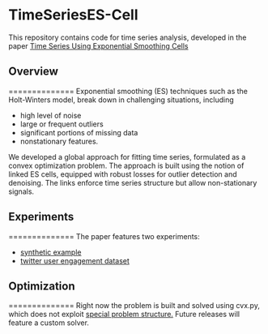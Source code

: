 # TimeSeriesES-Cell

This repository contains code for time series analysis, developed in the paper
[Time Series Using Exponential Smoothing Cells](https://arxiv.org/abs/1706.02829)

## Overview
==============
Exponential smoothing (ES) techniques such as the Holt-Winters model, break down in challenging situations, including
  * high level of noise
  * large or frequent outliers
  * significant portions of missing data
  * nonstationary features. 

We developed a global approach for fitting time series, formulated as a convex optimization problem. 
The approach is built using the notion of linked ES cells, equipped with robust losses for outlier 
detection and denoising. The links enforce time series structure but allow non-stationary signals.  


## Experiments
==============
The paper features two experiments: 
* [synthetic example](https://github.com/UW-AMO/TimeSeriesES-Cell/blob/master/Illustration%20-%20Paper%20-%20Synthetic%20Example.ipynb)
* [twitter user engagement dataset](https://github.com/UW-AMO/TimeSeriesES-Cell/blob/master/Illustration%20-%20Paper%20-%20Twitter%20Data.ipynb) 

## Optimization
==============
Right now the problem is built and solved using cvx.py, which does not exploit [special problem structure.](https://arxiv.org/abs/1609.06369) Future releases will feature a custom solver. 
